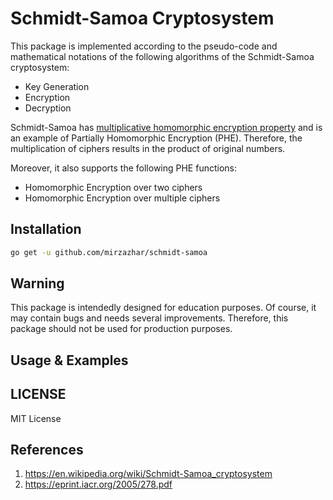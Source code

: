 # Schmidt-Samoa Cryptosystem
This package is implemented according to the pseudo-code and mathematical notations of the following algorithms of the Schmidt-Samoa cryptosystem:
 - Key Generation
 - Encryption
 - Decryption


Schmidt-Samoa has [multiplicative homomorphic encryption property](https://eprint.iacr.org/2005/278.pdf) and is an example of Partially Homomorphic Encryption (PHE). Therefore, the multiplication of ciphers results in the product of original numbers.

Moreover, it also supports the following PHE functions:
- Homomorphic Encryption over two ciphers
- Homomorphic Encryption over multiple ciphers


## Installation
```sh
go get -u github.com/mirzazhar/schmidt-samoa
```
## Warning
This package is intendedly designed for education purposes. Of course, it may contain bugs and needs several improvements. Therefore, this package should not be used for production purposes.
## Usage & Examples
## LICENSE
MIT License
## References
1. https://en.wikipedia.org/wiki/Schmidt-Samoa_cryptosystem
2. https://eprint.iacr.org/2005/278.pdf
